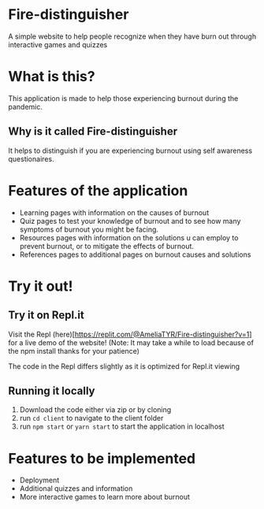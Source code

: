 # Fire-distinguisher
A simple website to help people recognize when they have burn out through interactive games and quizzes

# What is this?
This application is made to help those experiencing burnout during the pandemic.

## Why is it called Fire-distinguisher
It helps to distinguish if you are experiencing burnout using self awareness questionaires.

# Features of the application
* Learning pages with information on the causes of burnout
* Quiz pages to test your knowledge of burnout and to see how many symptoms of burnout you might be facing.
* Resources pages with information on the solutions u can employ to prevent burnout, or to mitigate the effects of burnout.
* References pages to additional pages on burnout causes and solutions

# Try it out!

## Try it on Repl.it
Visit the Repl (here)[https://replit.com/@AmeliaTYR/Fire-distinguisher?v=1] for a live demo of the website!
(Note: It may take a while to load because of the npm install thanks for your patience)

The code in the Repl differs slightly as it is optimized for Repl.it viewing

## Running it locally
1. Download the code either via zip or by cloning
2. run `cd client` to navigate to the client folder
3. run `npm start` or `yarn start` to start the application in localhost

# Features to be implemented
* Deployment
* Additional quizzes and information
* More interactive games to learn more about burnout
